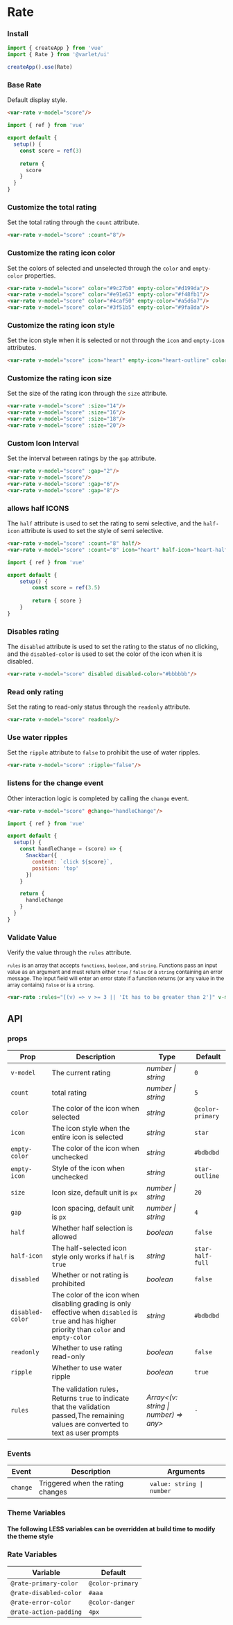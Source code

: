 # Rate

### Install

```js
import { createApp } from 'vue'
import { Rate } from '@varlet/ui'

createApp().use(Rate)
```

### Base Rate

Default display style.

```html
<var-rate v-model="score"/>
```

```js
import { ref } from 'vue'

export default {
  setup() {
    const score = ref(3)
    
    return { 
      score 
    }
  }
}
```

### Customize the total rating

Set the total rating through the `count` attribute.

```html
<var-rate v-model="score" :count="8"/>
```

### Customize the rating icon color

Set the colors of selected and unselected through the `color` and `empty-color` properties.

```html
<var-rate v-model="score" color="#9c27b0" empty-color="#d199da"/>
<var-rate v-model="score" color="#e91e63" empty-color="#f48fb1"/>
<var-rate v-model="score" color="#4caf50" empty-color="#a5d6a7"/>
<var-rate v-model="score" color="#3f51b5" empty-color="#9fa8da"/>
```

### Customize the rating icon style

Set the icon style when it is selected or not through the `icon` and `empty-icon` attributes.

```html
<var-rate v-model="score" icon="heart" empty-icon="heart-outline" color="red"></var-rate>
```

### Customize the rating icon size

Set the size of the rating icon through the `size` attribute.

```html
<var-rate v-model="score" :size="14"/>
<var-rate v-model="score" :size="16"/>
<var-rate v-model="score" :size="18"/>
<var-rate v-model="score" :size="20"/>
```

### Custom Icon Interval

Set the interval between ratings by the `gap` attribute.

```html
<var-rate v-model="score" :gap="2"/>
<var-rate v-model="score"/>
<var-rate v-model="score" :gap="6"/>
<var-rate v-model="score" :gap="8"/>
```

### allows half ICONS

The `half` attribute is used to set the rating to semi selective, and the `half-icon` attribute is used to set the style of semi selective.

```html
<var-rate v-model="score" :count="8" half/>
<var-rate v-model="score" :count="8" icon="heart" half-icon="heart-half-full" empty-icon="heart-outline" color="red" half></var-rate>
```

```js
import { ref } from 'vue'

export default {
	setup() {
		const score = ref(3.5)
    
		return { score }
	}
}
```

### Disables rating

The `disabled` attribute is used to set the rating to the status of no clicking, and the `disabled-color` is used to set the color of the icon when it is disabled.

```html
<var-rate v-model="score" disabled disabled-color="#bbbbbb"/>
```

### Read only rating

Set the rating to read-only status through the `readonly` attribute.

```html
<var-rate v-model="score" readonly/>
```

### Use water ripples

Set the `ripple` attribute to `false` to prohibit the use of water ripples.

```html
<var-rate v-model="score" :ripple="false"/>
```

### listens for the change event

Other interaction logic is completed by calling the `change` event.

```html
<var-rate v-model="score" @change="handleChange"/>
```

```js
import { ref } from 'vue'

export default { 
  setup() {
    const handleChange = (score) => {
      Snackbar({
        content: `click ${score}`,
        position: 'top'
      })
    }

    return { 
      handleChange 
    }
  }
}
```

### Validate Value

Verify the value through the `rules` attribute.

<span style="font-size: 12px">`rules` is an array that accepts `functions`, `boolean`, and `string`. Functions pass an input value as an argument and must return either `true` / `false` or a `string` containing an error message. The input field will enter an error state if a function returns (or any value in the array contains) `false` or is a `string`.</span>


```html
<var-rate :rules="[(v) => v >= 3 || 'It has to be greater than 2']" v-model='score' />
```

## API

### props

| Prop | Description | Type | Default | 
| --- | --- | --- | --- | 
| `v-model` | The current rating  | _number \| string_ | `0` |
| `count` | total rating  | _number \| string_ | `5` |
| `color` | The color of the icon when selected  | _string_ | `@color-primary` |
| `icon` | The icon style when the entire icon is selected  | _string_ | `star` |
| `empty-color` | The color of the icon when unchecked | _string_ | `#bdbdbd` |
| `empty-icon` | Style of the icon when unchecked | _string_ | `star-outline` |
| `size` | Icon size, default unit is `px` | _number \| string_ | `20` |
| `gap` | Icon spacing, default unit is `px` | _number \| string_ | `4` |
| `half` | Whether half selection is allowed | _boolean_ | `false` |
| `half-icon` | The half-selected icon style only works if `half` is `true` | _string_ | `star-half-full` |
| `disabled` | Whether or not rating is prohibited | _boolean_ | `false` |
| `disabled-color` | The color of the icon when disabling grading is only effective when `disabled` is `true` and has higher priority than `color` and `empty-color` | _string_ | `#bdbdbd` |
| `readonly` | Whether to use rating read-only | _boolean_ | `false` |
| `ripple` | Whether to use water ripple | _boolean_ | `true` |
| `rules` | The validation rules，Returns `true` to indicate that the validation passed,The remaining values are converted to text as user prompts | _Array<(v: string \| number) => any>_ | `-` |

### Events

| Event | Description | Arguments |
| --- | --- | --- |
| `change` | Triggered when the rating changes | `value: string \| number` |

### Theme Variables
#### The following LESS variables can be overridden at build time to modify the theme style

### Rate Variables

| Variable | Default |
| --- | --- |
| `@rate-primary-color` | `@color-primary` |
| `@rate-disabled-color` | `#aaa` |
| `@rate-error-color` | `@color-danger` |
| `@rate-action-padding` | `4px` |